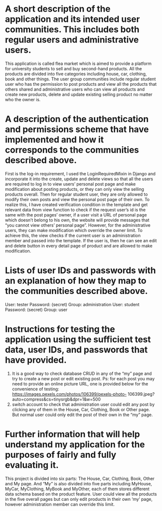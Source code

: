 # A short description of the application and its intended user communities. This includes both regular users and administrative users.
This application is called flea market which is aimed to provide a platform for university students to sell and buy second-hand products. All the products are divided into five categories including house, car, clothing, book and other things.
The user group communities include regular student user who has the permission to post products and view all the products that others shared and administrative users who can view all products and create new products, delete and update existing selling product no matter who the owner is.

# A description of the authentication and permissions scheme that have implemented and how it corresponds to the communities described above.
First is the log-in requirement, I used the LoginRequiredMixin in Django and incorporate it into the create, update and delete views so that all the users are required to log in to view users’ personal post page and make modification about posting products, or they can only view the selling products overall.
Then for regular student user, they are only allowed to modify their own posts and view the personal post page of their own. To realize this, I have created verification condition in the template and get relevant data from view function to check if the request user’s id is the same with the post pages’ owner, if a user visit a URL of personal page which doesn’t belong to his own, the website will provide messages that “you cannot view others’ personal page”.
However, for the administrative users, they can make modification which override the owner limit. To achieve this, the view checks if the current user is an administration member and passed into the template. If the user is, then he can see an edit and delete button in every detail page of product and are allowed to make modification.

# Lists of user IDs and passwords with an explanation of how they map to the communities described above.
User: tester
Password: (secret)
Group: administration
User: student Password: (secret) Group: user

# Instructions for testing the application using the sufficient test data, user IDs, and passwords that have provided.
1. It is a good way to check database CRUD in any of the “my” page and try to create a new post or edit existing post.
Ps: for each post you may need to provide an online picture URL,
one is provided below for the convenience of testing: https://images.pexels.com/photos/106399/pexels-photo- 106399.jpeg?auto=compress&cs=tinysrgb&dpr=1&w=500
2. switch account to check that administration user could edit any post by clicking any of them in the House, Car, Clothing, Book or Other page. But normal user could only edit the post of their own in the “my” page.

# Further information that will help understand my application for the purposes of fairly and fully evaluating it.
This project is divided into six parts: The House, Car, Clothing, Book, Other and My page. And “My” is also divided into five parts including MyHouse, MyCar, MyClothing, MyBook and MyOther, each of them stores different data schema based on the product feature.
User could view all the products in the five overall pages but can only edit products in their own ‘my’ page, however administration member can override this limit.
